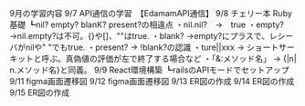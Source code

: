 9月の学習内容
9/7
API通信の学習　【EdamamAPI通信】
9/8
チェリー本
Ruby基礎
┗nil? empty? blanK? present?の相違点
・nil.nil?　→　true
・empty? →nil.empty?は不可。{}や[]、""はtrue.
・blank? →empty?にプラスで、レシーバがnilや" "でもtrue.
・present? → !blank?の認識
・ture||xxx → ショートサーキットと呼ぶ。真偽値の評価が左で終了する場合など
・「&:メソッド名」 → {|n| n.メソッド名}と同義。 
9/9
React環境構築
┗railsのAPIモードでセットアップ
9/11
figma画面遷移図
9/12
figma画面遷移図
9/13
ER図の作成
9/14
ER図の作成
9/15
ER図の作成